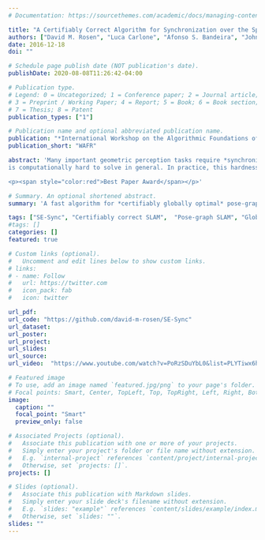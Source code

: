 ```yaml
---
# Documentation: https://sourcethemes.com/academic/docs/managing-content/

title: "A Certifiably Correct Algorithm for Synchronization over the Special Euclidean Group"
authors: ["David M. Rosen", "Luca Carlone", "Afonso S. Bandeira", "John J. Leonard"]
date: 2016-12-18
doi: ""

# Schedule page publish date (NOT publication's date).
publishDate: 2020-08-08T11:26:42-04:00

# Publication type.
# Legend: 0 = Uncategorized; 1 = Conference paper; 2 = Journal article;
# 3 = Preprint / Working Paper; 4 = Report; 5 = Book; 6 = Book section;
# 7 = Thesis; 8 = Patent
publication_types: ["1"]

# Publication name and optional abbreviated publication name.
publication: "*International Workshop on the Algorithmic Foundations of Robotics*"
publication_short: "WAFR"

abstract: 'Many important geometric perception tasks require *synchronization over the special Euclidean group*: estimate a set of unknown *poses* (positions and orientations in 2D or 3D space) from a collection of noisy relative measurements between them.  Examples of this class include the foundational problems of pose-graph SLAM (in robotics), camera motion estimation (in computer vision), and sensor network localization (in distributed sensing), among others.  This inference problem is typically formulated as a nonconvex maximum likelihood estimation that
is computationally hard to solve in general. In practice, this hardness manifests in the form of *many* significantly suboptimal local minima that can entrap standard local optimization methods.  To address this pitfall, in this work we propose a new approach to special Euclidean synchronization based upon *convex relaxation* rather than local search.  We develop a (convex) semidefinite relaxation of the estimation problem whose minimizer provides an ***exact*** (***globally optimal***) maximum likelihood estimate so long as the noise on the available measurements is not too large; furthermore, whenever this holds, it is possible to *verify* this fact *a posteriori*, thereby *certifying* the optimality of the recovered estimate. In practice, our algorithm (**SE-Sync**) is capable of recovering certifiably globally optimal solutions when the available measurements are corrupted by noise up to an order of magnitude greater than that typically encountered in robotics and computer vision applications, and does so more than an order of magnitude faster than the Gauss-Newton-based approach that forms the basis of current state-of-the-art techniques.

<p><span style="color:red">Best Paper Award</span></p>'

# Summary. An optional shortened abstract.
summary: 'A fast algorithm for *certifiably globally optimal* pose-graph SLAM  </br><span style="color:red">Best Paper Award (WAFR 2016)</span>'

tags: ["SE-Sync", "Certifiably correct SLAM",  "Pose-graph SLAM", "Global optimization", "Riemannian optimization", "Semidefinite programming", "Convex relaxation"]
#tags: []
categories: []
featured: true

# Custom links (optional).
#   Uncomment and edit lines below to show custom links.
# links:
# - name: Follow
#   url: https://twitter.com
#   icon_pack: fab
#   icon: twitter

url_pdf:
url_code: "https://github.com/david-m-rosen/SE-Sync"
url_dataset:
url_poster:
url_project:
url_slides:
url_source:
url_video:  "https://www.youtube.com/watch?v=PoRzSDuYbL0&list=PLYTiwx6hV33siv3qb--lW1Sw5BEMgGtR1&index=57&t=0s"

# Featured image
# To use, add an image named `featured.jpg/png` to your page's folder. 
# Focal points: Smart, Center, TopLeft, Top, TopRight, Left, Right, BottomLeft, Bottom, BottomRight.
image:
  caption: ""
  focal_point: "Smart"
  preview_only: false

# Associated Projects (optional).
#   Associate this publication with one or more of your projects.
#   Simply enter your project's folder or file name without extension.
#   E.g. `internal-project` references `content/project/internal-project/index.md`.
#   Otherwise, set `projects: []`.
projects: []

# Slides (optional).
#   Associate this publication with Markdown slides.
#   Simply enter your slide deck's filename without extension.
#   E.g. `slides: "example"` references `content/slides/example/index.md`.
#   Otherwise, set `slides: ""`.
slides: ""
---
```

